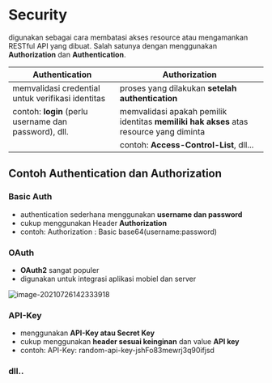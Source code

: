 # Security

digunakan sebagai cara membatasi akses resource atau mengamankan RESTful API yang dibuat. Salah satunya dengan menggunakan **Authorization** dan **Authentication**.

| Authentication                                        | Authorization                                                |
| ----------------------------------------------------- | ------------------------------------------------------------ |
| memvalidasi credential untuk verifikasi identitas     | proses yang dilakukan **setelah authentication**             |
| contoh: **login** (perlu username dan password), dll. | memvalidasi apakah pemilik identitas **memiliki hak akses** atas resource yang diminta |
|                                                       | contoh: **Access-Control-List**, dll...                      |

## Contoh Authentication dan Authorization

### Basic Auth

- authentication sederhana menggunakan **username dan password**
- cukup menggunakan Header **Authorization**
- contoh: Authorization : Basic base64(username:password)

### OAuth

- **OAuth2** sangat populer
- digunakan untuk integrasi aplikasi mobiel dan server

![image-20210726142333918](/home/dimaswehhh/.config/Typora/typora-user-images/image-20210726142333918.png)

### API-Key

- menggunakan **API-Key atau Secret Key**
- cukup menggunakan **header sesuai keinginan** dan value **API key**
- contoh: API-Key: random-api-key-jshFo83mewrj3q90ifjsd

### dll..
